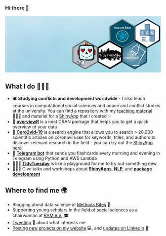 ### Hi there 👋

![image](https://raw.githubusercontent.com/cosimameyer/cosimameyer/master/img/background_smaller.jpg) 

## What I do 👩🏼‍💻

- 🕊 **Studying conflicts and development worldwide** - I also teach courses in computational social sciences and peace and conflict studies at the university. You can find a repository with my [teaching material](https://github.com/cosimameyer/complexities-in-analyzing-conflict-course-material) 👩🏼‍🏫 and material for a [ShinyApp](https://github.com/cosimameyer/conflict-elections) that I created ✨
- 🔦 [**overviewR**](https://github.com/cosimameyer/overviewR) is a neat CRAN package that helps you to get a quick overview of your data
- 🦠 [**Coro2vid-19**](https://github.com/dennis-hammerschmidt/Coro2vid-19) is a search engine that allows you to search > 20,000 scientific articles on coronaviruses for keywords, titles, and authors to discover relevant research in the field - you can try out the [ShinyApp here](https://cosima-meyer.shinyapps.io/coro2vid-19-shinyapp/)
- 🤖 [**Telegram bot**](https://github.com/dennis-hammerschmidt/telegram-bot) that sends you flashcards every morning and evening in Telegram using Python and AWS Lambda
- 👩🏼‍🎨 [**TidyTuesday**](https://github.com/cosimameyer/TidyTuesday) is like a playground for me to try out something new
- 👩🏼‍💻 Give talks and workshops about [**ShinyApps**](https://github.com/cosimameyer/conflict-elections), [**NLP**](https://github.com/cosimameyer/nlp-rladies-bergen), and [**package development**](https://gess.uni-mannheim.de/doctoral-programs/business-cdsb.html) 

## Where to find me 🌍

- Blogging about data science at [Methods Bites](https://www.mzes.uni-mannheim.de/socialsciencedatalab/) 👾
- Supporting young scholars in the field of social sciences as a chairwoman at [RAM e.V.](https://ram-ev.de) 🎓
- [Tweeting](https://twitter.com/cosima_meyer) 🐥 about what interests me
- [Posting new projects on my website](https://cosimameyer.rbind.io) 💻, and [updates on LinkedIn](https://www.linkedin.com/in/cosimameyer/) 💼


<!--
![#f03c15](https://placehold.it/15/f03c15/000000?text=+) `#f03c15`
**cosimameyer/cosimameyer** is a ✨ _special_ ✨ repository because its `README.md` (this file) appears on your GitHub profile.

Here are some ideas to get you started:

- 🔭 I’m currently working on ...
- 🌱 I’m currently learning ...
- 👯 I’m looking to collaborate on ...
- 🤔 I’m looking for help with ...
- 💬 Ask me about ...
- 📫 How to reach me: ...
- 😄 Pronouns: ...
- ⚡ Fun fact: ...
-->
